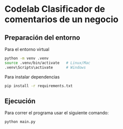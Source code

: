 # Codelab Clasificador de comentarios de un negocio

## Preparación del entorno

Para el entorno virtual
```bash
python -m venv .venv
source .venv/bin/activate   # Linux/Mac
.venv\Scripts\activate      # Windows
```

Para instalar dependencias
```bash
pip install -r requirements.txt
```

## Ejecución

Para correr el programa usar el siguiente comando:
```bash
python main.py
```
